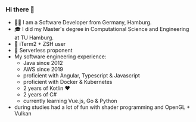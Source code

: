 ### Hi there 👋
- 👨‍💻 I am a Software Developer from Germany, Hamburg.
- 🎓 I did my Master's degree in Computational Science and Engineering at TU Hamburg.
- 🚀 iTerm2 + ZSH user
- 🦾 Serverless proponent
- My software engineering experience:
  - Java since 2012
  - AWS since 2019
  - proficient with Angular, Typescript & Javascript
  - proficient with Docker & Kubernetes
  - 2 years of Kotlin ❤️
  - 2 years of C#
  - currently learning Vue.js, Go & Python
 - during studies had a lot of fun with shader programming and OpenGL + Vulkan
<!--
**fynnfluegge/fynnfluegge** is a ✨ _special_ ✨ repository because its `README.md` (this file) appears on your GitHub profile.

Here are some ideas to get you started:

- 🔭 I’m currently working on ...
- 🌱 I’m currently learning ...
- 👯 I’m looking to collaborate on ...
- 🤔 I’m looking for help with ...
- 💬 Ask me about ...
- 📫 How to reach me: ...
- 😄 Pronouns: ...
- ⚡ Fun fact: ...
-->
